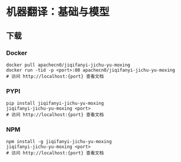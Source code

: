 # 机器翻译：基础与模型

## 下载

### Docker

```
docker pull apachecn0/jiqifanyi-jichu-yu-moxing
docker run -tid -p <port>:80 apachecn0/jiqifanyi-jichu-yu-moxing
# 访问 http://localhost:{port} 查看文档
```

### PYPI

```
pip install jiqifanyi-jichu-yu-moxing
jiqifanyi-jichu-yu-moxing <port>
# 访问 http://localhost:{port} 查看文档
```

### NPM

```
npm install -g jiqifanyi-jichu-yu-moxing
jiqifanyi-jichu-yu-moxing <port>
# 访问 http://localhost:{port} 查看文档
```